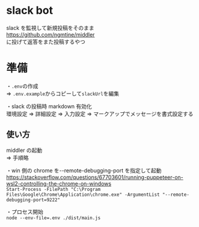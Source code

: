 # slack bot

slack を監視して新規投稿をそのまま  
https://github.com/ngmtine/middler  
に投げて返答をまた投稿するやつ

# 準備

・`.env`の作成  
=> `.env.example`からコピーして`slackUrl`を編集

・slack の投稿時 markdown 有効化  
環境設定 => 詳細設定 => 入力設定 => マークアップでメッセージを書式設定する

## 使い方

middler の起動  
=> 手順略

・win 側の chrome を--remote-debugging-port を指定して起動  
https://stackoverflow.com/questions/67703601/running-puppeteer-on-wsl2-controlling-the-chrome-on-windows  
`Start-Process -FilePath "C:\Program Files\Google\Chrome\Application\chrome.exe" -ArgumentList "--remote-debugging-port=9222"`

・プロセス開始  
`node --env-file=.env ./dist/main.js`
